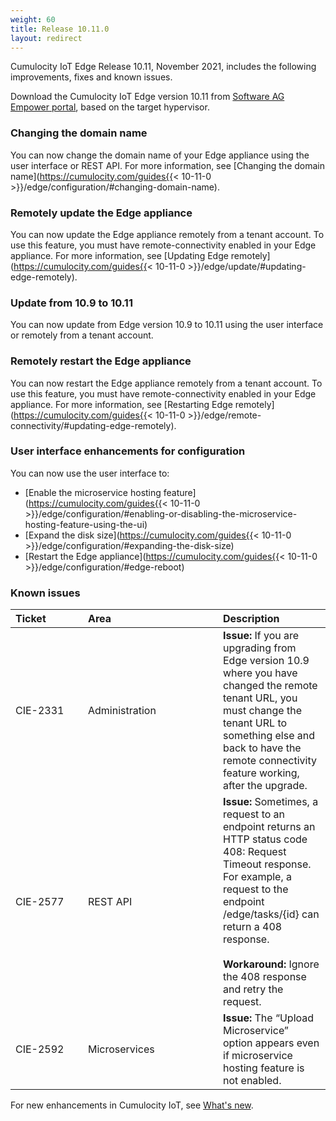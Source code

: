```yaml
---
weight: 60
title: Release 10.11.0
layout: redirect
---
```


Cumulocity IoT Edge Release 10.11, November 2021, includes the following improvements, fixes and known issues.

Download the Cumulocity IoT Edge version 10.11 from [Software AG Empower portal](https://empower.softwareag.com), based on the target hypervisor.

### Changing the domain name

You can now change the domain name of your Edge appliance using the user interface or REST API. For more information, see [Changing the domain name](https://cumulocity.com/guides{{< 10-11-0 >}}/edge/configuration/#changing-domain-name).

### Remotely update the Edge appliance

You can now update the Edge appliance remotely from a tenant account. To use this feature, you must have remote-connectivity enabled in your Edge appliance. For more information, see [Updating Edge remotely](https://cumulocity.com/guides{{< 10-11-0 >}}/edge/update/#updating-edge-remotely).

### Update from 10.9 to 10.11

You can now update from Edge version 10.9 to 10.11 using the user interface or remotely from a tenant account.

### Remotely restart the Edge appliance

You can now restart the Edge appliance remotely from a tenant account. To use this feature, you must have remote-connectivity enabled in your Edge appliance. For more information, see [Restarting Edge remotely](https://cumulocity.com/guides{{< 10-11-0 >}}/edge/remote-connectivity/#updating-edge-remotely).

### User interface enhancements for configuration

You can now use the user interface to:

- [Enable the microservice hosting feature](https://cumulocity.com/guides{{< 10-11-0 >}}/edge/configuration/#enabling-or-disabling-the-microservice-hosting-feature-using-the-ui)
- [Expand the disk size](https://cumulocity.com/guides{{< 10-11-0 >}}/edge/configuration/#expanding-the-disk-size)
- [Restart the Edge appliance](https://cumulocity.com/guides{{< 10-11-0 >}}/edge/configuration/#edge-reboot)

### Known issues

|<div style="width:100px">Ticket</div>|<div style="width:200px">Area</div>|Description
|:---|:---|:---
|CIE-2331|Administration|**Issue:** If you are upgrading from Edge version 10.9 where you have changed the remote tenant URL, you must change the tenant URL to something else and back to have the remote connectivity feature working, after the upgrade.
|CIE-2577|REST API|**Issue:** Sometimes, a request to an endpoint returns an HTTP status code 408: Request Timeout response. For example, a request to the endpoint /edge/tasks/{id} can return a 408 response.<br><br>**Workaround:** Ignore the 408 response and retry the request.
|CIE-2592|Microservices|**Issue:** The “Upload Microservice” option appears even if microservice hosting feature is not enabled.

For new enhancements in Cumulocity IoT, see [What's new](/release-10-11-0/whatsnew-10-11-0/).
